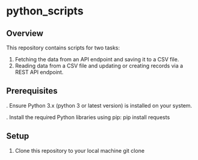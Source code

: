 # python_scripts

## Overview

This repository contains scripts for two tasks:

1. Fetching the data from an API endpoint and saving it to a CSV file.
2. Reading data from a CSV file and updating or creating records via a REST API endpoint.

## Prerequisites

. Ensure Python 3.x (python 3 or latest version) is installed on your system.

. Install the required Python libraries using pip:
pip install requests

## Setup

1. Clone this repository to your local machine
   git clone
